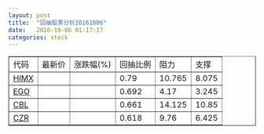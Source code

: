 ```yaml
---
layout: post
title:  "回抽股票分析20161006"
date:   2016-10-06 01:17:17
categories: stock
---
```

<script type="text/javascript">
var stockList = []
stockList.push('gb_himx');
stockList.push('gb_ego');
stockList.push('gb_cbl');
stockList.push('gb_czr');
</script>
<table border="1">
 <tr>
 <td>代码</td>
 <td>最新价</td>
 <td>涨跌幅(%)</td>
 <td>回抽比例</td>
 <td>阻力</td>
 <td>支撑</td>
</tr>
  <tr id="himx">
  <td><a href="http://stock.finance.sina.com.cn/usstock/quotes/HIMX.html" target="_blank">HIMX</a></td><td></td><td></td><td>0.79</td><td>10.765</td><td>8.075</td></tr>
  <tr id="ego">
  <td><a href="http://stock.finance.sina.com.cn/usstock/quotes/EGO.html" target="_blank">EGO</a></td><td></td><td></td><td>0.692</td><td>4.17</td><td>3.245</td></tr>
  <tr id="cbl">
  <td><a href="http://stock.finance.sina.com.cn/usstock/quotes/CBL.html" target="_blank">CBL</a></td><td></td><td></td><td>0.661</td><td>14.125</td><td>10.85</td></tr>
  <tr id="czr">
  <td><a href="http://stock.finance.sina.com.cn/usstock/quotes/CZR.html" target="_blank">CZR</a></td><td></td><td></td><td>0.618</td><td>9.76</td><td>6.425</td></tr>
</table>
